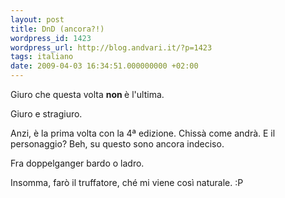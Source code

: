 ```yaml
---
layout: post
title: DnD (ancora?!)
wordpress_id: 1423
wordpress_url: http://blog.andvari.it/?p=1423
tags: italiano
date: 2009-04-03 16:34:51.000000000 +02:00
---
```

Giuro che questa volta <strong>non </strong>è l'ultima.

Giuro e stragiuro.

Anzi, è la prima volta con la 4ª edizione. Chissà come andrà. E il personaggio? Beh, su questo sono ancora indeciso.

Fra doppelganger bardo o ladro.

Insomma, farò il truffatore, ché mi viene così naturale. :P

